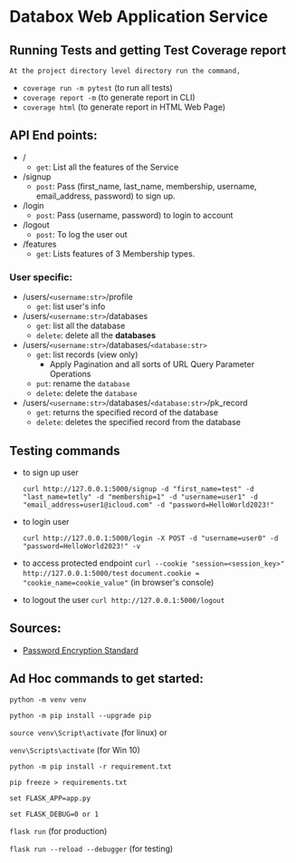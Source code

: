 # Databox Web Application Service

## Running Tests and getting Test Coverage report

    At the project directory level directory run the command,

- `coverage run -m pytest` (to run all tests)
- `coverage report -m` (to generate report in CLI)
- `coverage html` (to generate report in HTML Web Page)

## API End points:

- /
  - `get`: List all the features of the Service
- /signup
  - `post`: Pass (first_name, last_name, membership, username, email_address, password) to sign up.
- /login
  - `post`: Pass (username, password) to login to account
  <!-- - /forget_password -->
- /logout
  - `post`: To log the user out
- /features
  - `get`: Lists features of 3 Membership types.

### User specific:

- /users/`<username:str>`/profile
  - `get`: list user's info
- /users/`<username:str>`/databases
  - `get`: list all the database
  - `delete`: delete all the <B>databases</B>
- /users/`<username:str>`/databases/`<database:str>`
  - `get`: list records (view only)
    - Apply Pagination and all sorts of URL Query Parameter Operations
  - `put`: rename the `database`
  - `delete`: delete the `database`
- /users/`<username:str>`/databases/`<database:str>`/pk_record
  - `get`: returns the specified record of the database
  - `delete`: deletes the specified record from the database

## Testing commands

- to sign up user

  `curl http://127.0.0.1:5000/signup -d "first_name=test" -d "last_name=tetly" -d "membership=1" -d "username=user1" -d "email_address=user1@icloud.com" -d "password=HelloWorld2023!"`

- to login user

  `curl http://127.0.0.1:5000/login -X POST -d "username=user0" -d "password=HelloWorld2023!" -v`

- to access protected endpoint
  `curl --cookie "session=<session_key>" http://127.0.0.1:5000/test`
  `document.cookie = "cookie_name=cookie_value"` (in browser's console)

- to logout the user
  `curl http://127.0.0.1:5000/logout`

## Sources:

- [Password Encryption Standard](https://www.ibm.com/docs/en/i/7.4?topic=security-password-encryption)

## Ad Hoc commands to get started:

`python -m venv venv`

`python -m pip install --upgrade pip`

`source venv\Script\activate` (for linux) or

`venv\Scripts\activate` (for Win 10)

`python -m pip install -r requirement.txt`

`pip freeze > requirements.txt`

`set FLASK_APP=app.py`

`set FLASK_DEBUG=0 or 1`

`flask run` (for production)

`flask run --reload --debugger` (for testing)
